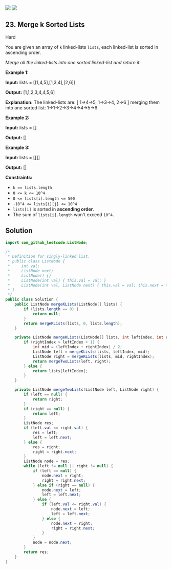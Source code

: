 [![](https://img.shields.io/github/stars/javadev/LeetCode-in-All?label=Stars&style=flat-square)](https://github.com/javadev/LeetCode-in-All)
[![](https://img.shields.io/github/forks/javadev/LeetCode-in-All?label=Fork%20me%20on%20GitHub%20&style=flat-square)](https://github.com/javadev/LeetCode-in-All/fork)

## 23\. Merge k Sorted Lists

Hard

You are given an array of `k` linked-lists `lists`, each linked-list is sorted in ascending order.

_Merge all the linked-lists into one sorted linked-list and return it._

**Example 1:**

**Input:** lists = \[\[1,4,5],[1,3,4],[2,6]]

**Output:** [1,1,2,3,4,4,5,6]

**Explanation:** The linked-lists are: [ 1->4->5, 1->3->4, 2->6 ] merging them into one sorted list: 1->1->2->3->4->4->5->6 

**Example 2:**

**Input:** lists = []

**Output:** [] 

**Example 3:**

**Input:** lists = \[\[]]

**Output:** [] 

**Constraints:**

*   `k == lists.length`
*   `0 <= k <= 10^4`
*   `0 <= lists[i].length <= 500`
*   `-10^4 <= lists[i][j] <= 10^4`
*   `lists[i]` is sorted in **ascending order**.
*   The sum of `lists[i].length` won't exceed `10^4`.

## Solution

```java
import com_github_leetcode.ListNode;

/*
 * Definition for singly-linked list.
 * public class ListNode {
 *     int val;
 *     ListNode next;
 *     ListNode() {}
 *     ListNode(int val) { this.val = val; }
 *     ListNode(int val, ListNode next) { this.val = val; this.next = next; }
 * }
 */
public class Solution {
    public ListNode mergeKLists(ListNode[] lists) {
        if (lists.length == 0) {
            return null;
        }
        return mergeKLists(lists, 0, lists.length);
    }

    private ListNode mergeKLists(ListNode[] lists, int leftIndex, int rightIndex) {
        if (rightIndex > leftIndex + 1) {
            int mid = (leftIndex + rightIndex) / 2;
            ListNode left = mergeKLists(lists, leftIndex, mid);
            ListNode right = mergeKLists(lists, mid, rightIndex);
            return mergeTwoLists(left, right);
        } else {
            return lists[leftIndex];
        }
    }

    private ListNode mergeTwoLists(ListNode left, ListNode right) {
        if (left == null) {
            return right;
        }
        if (right == null) {
            return left;
        }
        ListNode res;
        if (left.val <= right.val) {
            res = left;
            left = left.next;
        } else {
            res = right;
            right = right.next;
        }
        ListNode node = res;
        while (left != null || right != null) {
            if (left == null) {
                node.next = right;
                right = right.next;
            } else if (right == null) {
                node.next = left;
                left = left.next;
            } else {
                if (left.val <= right.val) {
                    node.next = left;
                    left = left.next;
                } else {
                    node.next = right;
                    right = right.next;
                }
            }
            node = node.next;
        }
        return res;
    }
}
```
